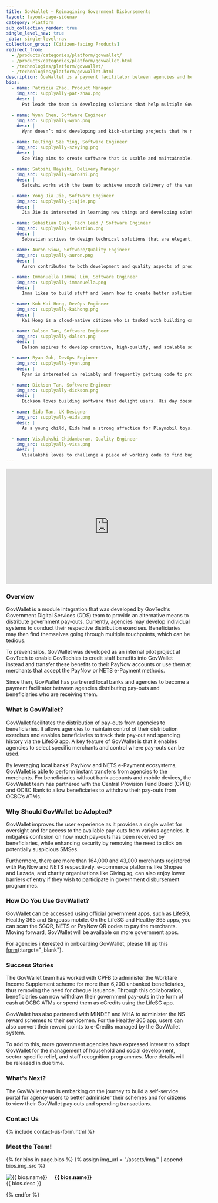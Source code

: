 ```yaml
---
title: GovWallet – Reimagining Government Disbursements
layout: layout-page-sidenav
category: Platform
sub_collection_render: true
single_level_nav: true
_data: single-level-nav
collection_group: [Citizen-facing Products]
redirect_from:
  - /products/categories/platform/govwallet/
  - /products/categories/platform/govwallet.html
  - /technologies/platform/govwallet/
  - /technologies/platform/govwallet.html
description: GovWallet is a payment facilitator between agencies and beneficiaries.
bios:
  - name: Patricia Zhao, Product Manager
    img_src: supplyally-pat-zhao.png
    desc: |
      Pat leads the team in developing solutions that help multiple Government agencies and non-profit partners in their distribution programmes.

  - name: Wynn Chen, Software Engineer
    img_src: supplyally-wynn.png
    desc: |
      Wynn doesn’t mind developing and kick-starting projects that he might be unfamiliar with. He likes spending his time cafe hopping and reflecting.

  - name: Te(Ting) Sze Ying, Software Engineer
    img_src: supplyally-szeying.png
    desc: |
      Sze Ying aims to create software that is usable and maintainable. In her free time, she volunteers with various organisations to make education accessible.

  - name: Satoshi Hayashi, Delivery Manager
    img_src: supplyally-satoshi.png
    desc: |
      Satoshi works with the team to achieve smooth delivery of the various product rollouts.

  - name: Yong Jia Jie, Software Engineer
    img_src: supplyally-jiajie.png
    desc: |
      Jia Jie is interested in learning new things and developing solutions that are extensible and efficient. He is a lover of keyboards and keyboard-related items.

  - name: Sebastian Quek, Tech Lead / Software Engineer
    img_src: supplyally-sebastian.png
    desc: |
      Sebastian strives to design technical solutions that are elegant, scalable, maintainable, and satisfies the needs of citizens and Government agencies alike.

  - name: Auron Siow, Software/Quality Engineer
    img_src: supplyally-auron.png
    desc: |
      Auron contributes to both development and quality aspects of product building. He is able to switch between the two roles to help the team meet its goals.

  - name: Immanuella (Imma) Lim, Software Engineer
    img_src: supplyally-immanuella.png
    desc: |
      Imma likes to build stuff and learn how to create better solutions. She has a knack for teaching and is often seen sharing her knowledge with the team.

  - name: Koh Kai Hong, DevOps Engineer
    img_src: supplyally-kaihong.png
    desc: |
      Kai Hong is a cloud-native citizen who is tasked with building castles in the sky. He enjoys developing reliable and scalable solutions for smooth operations.

  - name: Dalson Tan, Software Engineer
    img_src: supplyally-dalson.png
    desc: |
      Dalson aspires to develop creative, high-quality, and scalable solutions to solve real-world problems. He enjoys working on projects that support social causes.

  - name: Ryan Goh, DevOps Engineer
    img_src: supplyally-ryan.png
    desc: |
      Ryan is interested in reliably and frequently getting code to product. He is also interested in using cloud infrastructure to build scalable and reliable systems.

  - name: Dickson Tan, Software Engineer
    img_src: supplyally-dickson.png
    desc: |
      Dickson loves building software that delight users. His day doesn't begin before his morning latte.

  - name: Eida Tan, UX Designer
    img_src: supplyally-eida.png
    desc: |
      As a young child, Eida had a strong affection for Playmobil toys. She would role-play with them in various settings, from immigration checkpoints to restaurants. These days she gets to facilitate and work with others to improve users’ experience across different touchpoints.

  - name: Visalakshi Chidambaram, Quality Engineer
    img_src: supplyally-visa.png
    desc: |
      Visalakshi loves to challenge a piece of working code to find bugs and crash the system before it reaches the end-user, so that they can have a smooth experience.
---
```


<iframe width="560" height="315" src="https://www.youtube.com/embed/wZTU7YibAVU" title="YouTube video player" frameborder="0" allow="accelerometer; autoplay; clipboard-write; encrypted-media; gyroscope; picture-in-picture" allowfullscreen></iframe>

### Overview

GovWallet is a module integration that was developed by GovTech’s Government Digital Services (GDS) team to provide an alternative means to distribute government pay-outs. Currently, agencies may develop individual systems to conduct their respective distribution exercises. Beneficiaries may then find themselves going through multiple touchpoints, which can be tedious.

To prevent silos, GovWallet was developed as an internal pilot project at GovTech to enable GovTechies to credit staff benefits into GovWallet instead and transfer these benefits to their PayNow accounts or use them at merchants that accept the PayNow or NETS e-Payment methods.

Since then, GovWallet has partnered local banks and agencies to become a payment facilitator between agencies distributing pay-outs and beneficiaries who are receiving them.

### What is GovWallet?

GovWallet facilitates the distribution of pay-outs from agencies to beneficiaries. It allows agencies to maintain control of their distribution exercises and enables beneficiaries to track their pay-out and spending history via the LifeSG app. A key feature of GovWallet is that it enables agencies to select specific merchants and control where pay-outs can be used.

By leveraging local banks’ PayNow and NETS e-Payment ecosystems, GovWallet is able to perform instant transfers from agencies to the merchants. For beneficiaries without bank accounts and mobile devices, the GovWallet team has partnered with the Central Provision Fund Board (CPFB) and OCBC Bank to allow beneficiaries to withdraw their pay-outs from OCBC’s ATMs.

### Why Should GovWallet be Adopted?

GovWallet improves the user experience as it provides a single wallet for oversight and for access to the available pay-outs from various agencies. It mitigates confusion on how much pay-outs has been received by beneficiaries, while enhancing security by removing the need to click on potentially suspicious SMSes.

Furthermore, there are more than 164,000 and 43,000 merchants registered with PayNow and NETS respectively. e-commerce platforms like Shopee and Lazada, and charity organisations like Giving.sg, can also enjoy lower barriers of entry if they wish to participate in government disbursement programmes.

### How Do You Use GovWallet?

GovWallet can be accessed using official government apps, such as LifeSG, Healthy 365 and Singpass mobile. On the LifeSG and Healthy 365 apps, you can scan the SGQR, NETS or PayNow QR codes to pay the merchants. Moving forward, GovWallet will be available on more government apps.

For agencies interested in onboarding GovWallet, please fill up this [form](https://form.gov.sg/#!/62280856ba91100012050933){:target="_blank"}.

### Success Stories

The GovWallet team has worked with CPFB to administer the Workfare Income Supplement scheme for more than 6,200 unbanked beneficiaries, thus removing the need for cheque issuance. Through this collaboration, beneficiaries can now withdraw their government pay-outs in the form of cash at OCBC ATMs or spend them as eCredits using the LifeSG app.

GovWallet has also partnered with MINDEF and MHA to administer the NS reward schemes to their servicemen. For the Healthy 365 app, users can also convert their reward points to e-Credits managed by the GovWallet system.

To add to this, more government agencies have expressed interest to adopt GovWallet for the management of household and social development, sector-specific relief, and staff recognition programmes. More details will be released in due time.

### What's Next?

The GovWallet team is embarking on the journey to build a self-service portal for agency users to better administer their schemes and for citizens to view their GovWallet pay outs and spending transactions.

### Contact Us

{% include contact-us-form.html %}

### Meet the Team!

<div class="card-grid-container grid-25rem">
  {% for bios in page.bios %}
  {% assign img_url = "/assets/img/" | append: bios.img_src %}
  <div class="sgds-card">
    <div class="sgds-card-content">
      <img style="float: left; margin-right: 20px;" src="{{ img_url }}" alt="{{ bios.name}}">
      <p><strong>{{ bios.name}}</strong><br>
        {{ bios.desc }}
      </p>
    </div>
  </div>
  {% endfor %}  
</div>
